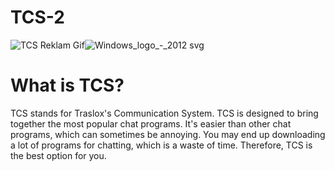 # TCS-2
![TCS Reklam Gif](https://github.com/Traslox/TCS-2/assets/107253054/b6ee7852-1512-49b0-9a57-719d3f383d5a)![Windows_logo_-_2012 svg](https://github.com/Traslox/TCS-2/assets/107253054/14e80c3a-e0f6-4f0c-a1b3-68b4e265618d)

# What is TCS?
TCS stands for Traslox's Communication System. TCS is designed to bring together the most popular chat programs. It's easier than other chat programs, which can sometimes be annoying. You may end up downloading a lot of programs for chatting, which is a waste of time. Therefore, TCS is the best option for you.
